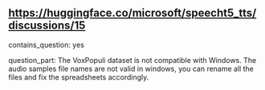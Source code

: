 ## https://huggingface.co/microsoft/speecht5_tts/discussions/15

contains_question: yes

question_part: The  VoxPopuli dataset is not compatible with Windows.   The audio samples file names are not valid in windows,  you can rename all the files and fix the spreadsheets accordingly.